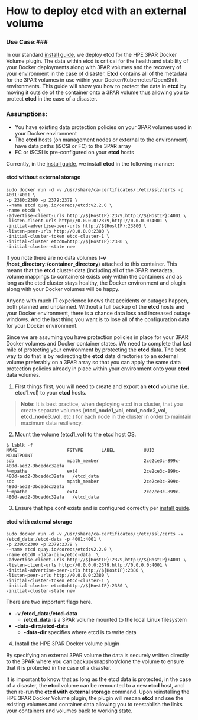 # How to deploy etcd with an external volume

### Use Case:###

In our standard [install guide](https://github.com/budhac/python-hpedockerplugin/blob/master/docs/quick_start_guide.md), we deploy etcd for the HPE 3PAR Docker Volume plugin. The data within etcd is critical for the health and stability of your Docker deployments along with 3PAR volumes and the recovery of your environment in the case of disaster. **Etcd** contains all of the metadata for the 3PAR volumes in use within your Docker/Kubernetes/OpenShift environments. This guide will show you how to protect the data in **etcd** by moving it outside of the container onto a 3PAR volume thus allowing you to protect **etcd** in the case of a disaster.

### Assumptions:
* You have existing data protection policies on your 3PAR volumes used in your Docker environment
* The **etcd** hosts (on management nodes or external to the environment) have data paths (iSCSI or FC) to the 3PAR array
* FC or iSCSI is pre-configured on your **etcd** hosts

Currently, in the [install guide](https://github.com/budhac/python-hpedockerplugin/blob/master/docs/quick_start_guide.md), we install **etcd** in the following manner:

#### etcd without external storage

```
sudo docker run -d -v /usr/share/ca-certificates/:/etc/ssl/certs -p 4001:4001 \
-p 2380:2380 -p 2379:2379 \
--name etcd quay.io/coreos/etcd:v2.2.0 \
-name etcd0 \
-advertise-client-urls http://${HostIP}:2379,http://${HostIP}:4001 \
-listen-client-urls http://0.0.0.0:2379,http://0.0.0.0:4001 \
-initial-advertise-peer-urls http://${HostIP}:23800 \
-listen-peer-urls http://0.0.0.0:2380 \
-initial-cluster-token etcd-cluster-1 \
-initial-cluster etcd0=http://${HostIP}:2380 \
-initial-cluster-state new
```

If you note there are no data volumes (**-v /host_directory:/container_directory**) attached to this container. This means that the **etcd** cluster data (including all of the 3PAR metadata, volume mappings to containers) exists only within the containers and as long as the etcd cluster stays healthy, the Docker environment and plugin along with your Docker volumes will be happy.

Anyone with much IT experience knows that accidents or outages happen, both planned and unplanned. Without a full backup of the **etcd** hosts and your Docker environment, there is a chance data loss and increased outage windows. And the last thing you want is to lose all of the configuration data for your Docker environment.

Since we are assuming you have protection policies in place for your 3PAR Docker volumes and Docker container states. We need to complete that last mile of protecting your environment by protecting the **etcd** data. The best way to do that is by redirecting the **etcd** data directories to an external volume preferably on a 3PAR array so that you can apply the same data protection policies already in place within your environment onto your **etcd** data volumes.

1. First things first, you will need to create and export an **etcd** volume (i.e. etcd1_vol) to your **etcd** hosts.

>**Note:** It is best practice, when deploying etcd in a cluster, that you create separate volumes (**etcd_node1_vol**, **etcd_node2_vol**, **etcd_node3_vol**, etc.) for each node in the cluster in order to maintain maximum data resiliency.

2. Mount the volume (etcd1_vol) to the etcd host OS.

```
$ lsblk -f
NAME                   FSTYPE       LABEL           UUID                                   MOUNTPOINT
sdb                    mpath_member                 2ce2ce3c-899c-480d-aed2-3bceddc32efa
└─mpathe               ext4                         2ce2ce3c-899c-480d-aed2-3bceddc32efa   /etcd_data
sdc                    mpath_member                 2ce2ce3c-899c-480d-aed2-3bceddc32efa
└─mpathe               ext4                         2ce2ce3c-899c-480d-aed2-3bceddc32efa   /etcd_data
```

3. Ensure that hpe.conf exists and is configured correctly per [install guide](https://github.com/budhac/python-hpedockerplugin/blob/master/docs/quick_start_guide.md).

#### etcd with external storage

```
sudo docker run -d -v /usr/share/ca-certificates/:/etc/ssl/certs -v /etcd_data:/etcd-data -p 4001:4001 \
-p 2380:2380 -p 2379:2379 \
--name etcd quay.io/coreos/etcd:v2.2.0 \
-name etcd0 -data-dir=/etcd-data  \
-advertise-client-urls http://${HostIP}:2379,http://${HostIP}:4001 \
-listen-client-urls http://0.0.0.0:2379,http://0.0.0.0:4001 \
-initial-advertise-peer-urls http://${HostIP}:2380 \
-listen-peer-urls http://0.0.0.0:2380 \
-initial-cluster-token etcd-cluster-1 \
-initial-cluster etcd0=http://${HostIP}:2380 \
-initial-cluster-state new
```

There are two important flags here.

* **-v /etcd_data:/etcd-data**    
  * **/etcd_data** is a 3PAR volume mounted to the local Linux filesystem
* **-data-dir=/etcd-data**    
  * **-data-dir** specifies where etcd is to write data

4. Install the HPE 3PAR Docker volume plugin

By specifying an external 3PAR volume the data is securely written directly to the 3PAR where you can backup/snapshot/clone the volume to ensure that it is protected in the case of a disaster.

It is important to know that as long as the etcd data is protected, in the case of a disaster, the **etcd** volume can be remounted to a new **etcd** host, and then re-run the **etcd with external storage** command. Upon reinstalling the HPE 3PAR Docker Volume plugin, the plugin will rescan **etcd** and see the existing volumes and container data allowing you to reestablish the links your containers and volumes back to working state.
